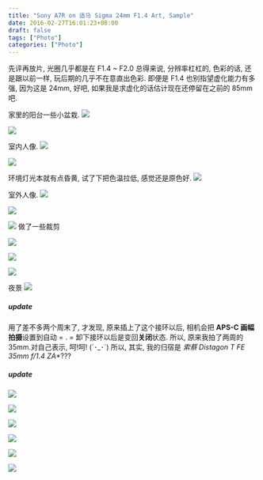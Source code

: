 ```yaml
---
title: "Sony A7R on 适马 Sigma 24mm F1.4 Art, Sample"
date: 2016-02-27T16:01:23+08:00
draft: false
tags: ["Photo"]
categories: ["Photo"]
---
```


先评再放片,
光圈几乎都是在 F1.4 ~ F2.0
总得来说, 分辨率杠杠的, 色彩的话, 还是跟以前一样, 玩后期的几乎不在意直出色彩.
即便是 F1.4 也别指望虚化能力有多强, 因为这是 24mm, 好吧, 如果我是求虚化的话估计现在还停留在之前的 85mm 吧.

家里的阳台一些小盆栽.
![](http://ww2.sinaimg.cn/large/62fdd4d5jw1f2e1d6yrr7j21kw11xkb1.jpg)

![](http://ww4.sinaimg.cn/large/62fdd4d5jw1f2e1day2otj21kw11xqon.jpg)

室内人像.
![](http://ww4.sinaimg.cn/large/62fdd4d5jw1f2e1dbp205j21kw11x4jg.jpg)

![](http://ww2.sinaimg.cn/large/62fdd4d5jw1f2e1de47xbj21kw11xaxc.jpg)

环境灯光本就有点昏黄, 试了下把色温拉低, 感觉还是原色好.
![](http://ww2.sinaimg.cn/large/62fdd4d5jw1f2e1df5u08j21kw11x4mi.jpg)

室外人像.
![](http://ww3.sinaimg.cn/large/62fdd4d5jw1f2e1dcp7vnj21kw11xh00.jpg)

![](http://ww2.sinaimg.cn/large/62fdd4d5jw1f2e1dfxv6zj21kw11xaof.jpg)

![](http://ww1.sinaimg.cn/large/62fdd4d5jw1f2e1dgo95yj21kw19g4ka.jpg)
做了一些裁剪

![](http://ww4.sinaimg.cn/large/62fdd4d5jw1f2e1dhdz5rj21kw11x7cy.jpg)

![](http://ww4.sinaimg.cn/large/62fdd4d5gw1f2jiz32a4uj23pc2gw1kz.jpg)

![](http://ww4.sinaimg.cn/large/62fdd4d5jw1f2e1ddaflfj21kw11xaq6.jpg)

夜景
![](http://ww4.sinaimg.cn/large/62fdd4d5jw1f2e1didcrzj21kw11x1kx.jpg)

##### update

用了差不多两个周末了, 才发现, 原来插上了这个接环以后, 相机会把 **APS-C 画幅拍摄**设置到自动 = . = 卸下接环以后是变回**关闭**状态. 所以, 原来我拍了两周的 35mm.对自己表示, 呵!呵!
(´･_･`) 所以, 其实, 我的归宿是 **索蔡 Distagon T* FE 35mm f/1.4 ZA**???

##### update

![](http://ww3.sinaimg.cn/large/62fdd4d5jw1f2jczovos8j21ky120qv5.jpg)

![](http://ww4.sinaimg.cn/large/62fdd4d5jw1f2jczpvpkrj21ky1201kx.jpg)

![](http://ww2.sinaimg.cn/large/62fdd4d5jw1f2jczr6aozj21ky1204qp.jpg)

![](http://ww2.sinaimg.cn/large/62fdd4d5jw1f2jczt80arj21ky2dcu0x.jpg)

![](http://ww3.sinaimg.cn/large/62fdd4d5jw1f2jczwxz6tj21ky2dc4qq.jpg)

![](http://ww1.sinaimg.cn/large/62fdd4d5jw1f2jczuhh2hj21ky120hdl.jpg)
